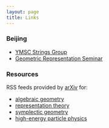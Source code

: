 ```yaml
---
layout: page
title: Links
---
```


### Beijing

- [YMSC Strings Group](http://ymsc-strings.github.io/index.html)
- [Geometric Representation Seminar](http://ymsc.tsinghua.edu.cn/en/content/show/248-338.html)

### Resources

RSS feeds provided by <a href="http://arxiv.org/">arXiv</a> for:

- <a href="http://export.arxiv.org/rss/math.AG">algebraic
geometry</a>
- <a href="http://export.arxiv.org/rss/math.RT">representation theory</a>
- <a
href="http://export.arxiv.org/rss/math.SG">symplectic geometry</a>
- <a href="http://export.arxiv.org/rss/hep-th">high-energy particle physics</a>

